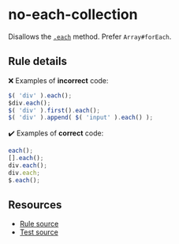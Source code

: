 # no-each-collection

Disallows the [`.each`](https://api.jquery.com/each/) method. Prefer `Array#forEach`.

## Rule details

❌ Examples of **incorrect** code:
```js
$( 'div' ).each();
$div.each();
$( 'div' ).first().each();
$( 'div' ).append( $( 'input' ).each() );
```

✔️ Examples of **correct** code:
```js
each();
[].each();
div.each();
div.each;
$.each();
```

## Resources

* [Rule source](/src/rules/no-each-collection.js)
* [Test source](/src/tests/no-each-collection.js)
